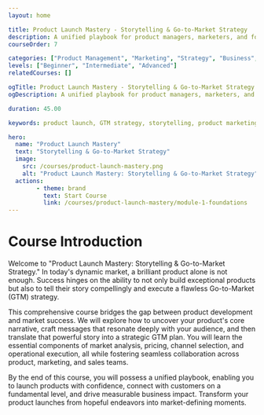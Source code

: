 ```yaml
---
layout: home

title: Product Launch Mastery - Storytelling & Go-to-Market Strategy
description: A unified playbook for product managers, marketers, and founders to master product storytelling and Go-to-Market (GTM) strategy, ensuring successful launches and sustained market impact.
courseOrder: 7

categories: ["Product Management", "Marketing", "Strategy", "Business", "Storytelling"]
levels: ["Beginner", "Intermediate", "Advanced"]
relatedCourses: []

ogTitle: Product Launch Mastery - Storytelling & Go-to-Market Strategy
ogDescription: A unified playbook for product managers, marketers, and founders to master product storytelling and Go-to-Market (GTM) strategy, ensuring successful launches and sustained market impact.

duration: 45.00

keywords: product launch, GTM strategy, storytelling, product marketing, market entry, value proposition, pricing, sales channels, marketing channels, launch plan, sales enablement, product-led growth, sales-led growth, B2C GTM, product narrative, messaging house, case studies

hero:
  name: "Product Launch Mastery"
  text: "Storytelling & Go-to-Market Strategy"
  image:
    src: /courses/product-launch-mastery.png
    alt: "Product Launch Mastery: Storytelling & Go-to-Market Strategy"
  actions:
        - theme: brand
          text: Start Course
          link: /courses/product-launch-mastery/module-1-foundations
---
```

# Course Introduction

Welcome to "Product Launch Mastery: Storytelling & Go-to-Market Strategy." In today's dynamic market, a brilliant product alone is not enough. Success hinges on the ability to not only build exceptional products but also to tell their story compellingly and execute a flawless Go-to-Market (GTM) strategy.

This comprehensive course bridges the gap between product development and market success. We will explore how to uncover your product's core narrative, craft messages that resonate deeply with your audience, and then translate that powerful story into a strategic GTM plan. You will learn the essential components of market analysis, pricing, channel selection, and operational execution, all while fostering seamless collaboration across product, marketing, and sales teams.

By the end of this course, you will possess a unified playbook, enabling you to launch products with confidence, connect with customers on a fundamental level, and drive measurable business impact. Transform your product launches from hopeful endeavors into market-defining moments.

<br/><StartCourseButton :link="$frontmatter.hero.actions[0].link" text="Get Started" />
